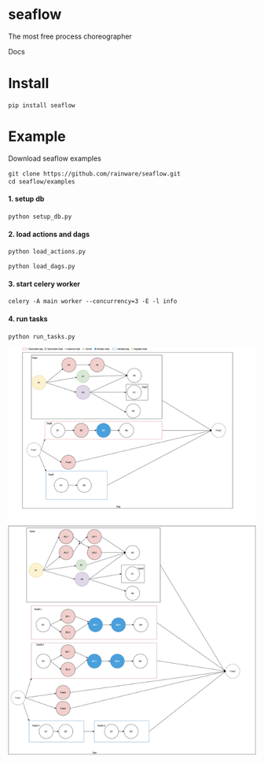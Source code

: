 # seaflow
The most free process choreographer

<a>Docs</a>

# Install
```language=bash
pip install seaflow
```

# Example

Download seaflow examples
```language=bash
git clone https://github.com/rainware/seaflow.git
cd seaflow/examples
```
#### 1. setup db
```language=bash
python setup_db.py
```

#### 2. load actions and dags
```language=bash
python load_actions.py
```
```language=bash
python load_dags.py
```

#### 3. start celery worker
```language=bash
celery -A main worker --concurrency=3 -E -l info
```

#### 4. run tasks
```
python run_tasks.py
```
<img alt="README-f0076196.png" src="assets/README-f0076196.png" width="" height="" >
